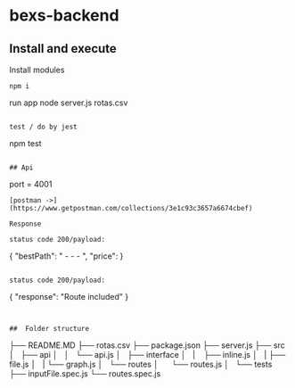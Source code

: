 # bexs-backend

## Install and execute
Install modules

```
npm i
```

run app
    node server.js rotas.csv
```

test / do by jest
```
npm test
```

## Api 
```
port = 4001
```
[postman ->](https://www.getpostman.com/collections/3e1c93c3657a6674cbef)

Response

status code 200/payload:
```
{
    "bestPath": "<origin> - <inner> - <inner> - <target>",
    "price": <value>
}
```

status code 200/payload:
```
{
    "response": "Route included"
}
```


##  Folder structure
```
├── README.MD
├── rotas.csv
├── package.json
├── server.js
├── src
│   ├── api
│   │   └── api.js
│   ├── interface
│   |    ├── inline.js
│   |    ├── file.js
│   |    └── graph.js
│   └── routes
│       └── routes.js
│   
└── tests
    ├── inputFile.spec.js
    └── routes.spec.js
```
